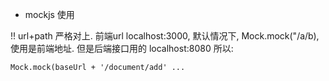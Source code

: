 


* mockjs 使用

!! url+path 严格对上. 前端url localhost:3000, 默认情况下, Mock.mock("/a/b), 使用是前端地址.
但是后端接口用的 localhost:8080
所以:
```
Mock.mock(baseUrl + '/document/add' ...
```
